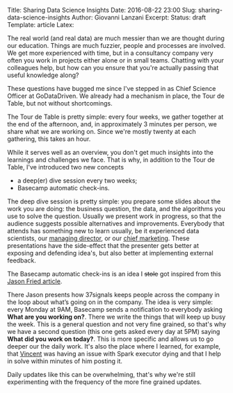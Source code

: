 Title: Sharing Data Science Insights
Date: 2016-08-22 23:00
Slug: sharing-data-science-insights
Author: Giovanni Lanzani
Excerpt:
Status: draft
Template: article
Latex:

The real world (and real data) are much messier than we are thought during our education.
Things are much fuzzier, people and processes are involved. We get more experienced with time, but
in a consultancy company very often you work in projects either alone or in small teams. Chatting
with your colleagues help, but how can you ensure that you're actually passing that useful
knowledge along?

These questions have bugged me since I've stepped in as Chief Science Officer at GoDataDriven. We
already had a mechanism in place, the Tour de Table, but not without shortcomings.

The Tour de Table is pretty simple: every four weeks, we gather together at the end of the
afternoon, and, in approximately 3 minutes per person, we share what we are working on. Since we're
mostly twenty at each gathering, this takes an hour.

While it serves well as an overview, you don't get much insights into the learnings and challenges
we face. That is why, in addition to the Tour de Table, I've introduced two new concepts

- a deep(er) dive session every two weeks;
- Basecamp automatic check-ins.

The deep dive session is pretty simple: you prepare some slides about the work you are doing: the
business question, the data, and the algorithms you use to solve the question. Usually we present
work in progress, so that the audience suggests possible alternatives and improvements. Everybody
that attends has something new to learn usually, be it experienced data scientists, our
[managing director](https://www.godatadriven.com/players/rob-dielemans),
or our [chief marketing](https://www.godatadriven.com/players/walter-vanderscheer). These
presentations have the side-effect that the presenter gets better at exposing and defending idea's,
but also better at implementing external feedback.

The Basecamp automatic check-ins is an idea I ~~stole~~ got inspired from this
[Jason Fried article](https://m.signalvnoise.com/the-tool-we-built-to-keep-everyone-in-the-loop-at-basecamp-69bc58312014#.lym9yynbl).

There Jason presents how 37signals keeps people across the company in the loop about what’s going
on in the company. The idea is very simple: every Monday at 9AM, Basecamp sends a notification to
everybody asking **What are you working on?**. There we write the things that will keep up busy the
week. This is a general question and not very fine grained, so that's why we have a second question
(this one gets asked every day at 5PM) saying **What did you work on today?**. This is more
specific and allows us to go deeper our the daily work. It's also the place where I learned, for
example, that [Vincent](https://www.godatadriven.com/players/vincent-warmerdam) was having an issue
with Spark executor dying and that I help in solve within minutes of him posting it.

Daily updates like this can be overwhelming, that's why we're still experimenting with the
frequency of the more fine grained updates.
